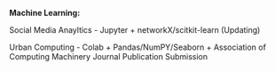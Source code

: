 **Machine Learning:**

Social Media Anayltics - Jupyter + networkX/scitkit-learn (Updating)

Urban Computing - Colab + Pandas/NumPY/Seaborn + Association of Computing Machinery Journal Publication Submission
